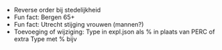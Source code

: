 - Reverse order bij stedelijkheid
- Fun fact: Bergen 65+
- Fun fact: Utrecht stijging vrouwen (mannen?)
- Toevoeging of wijziging: Type in expl.json als % in plaats van PERC of extra Type met % bijv
